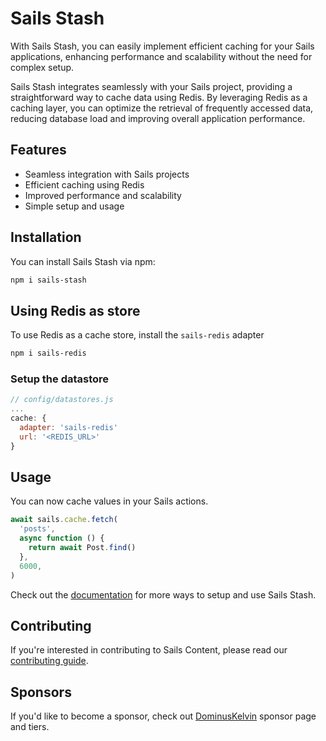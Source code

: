 # Sails Stash

With Sails Stash, you can easily implement efficient caching for your Sails applications, enhancing performance and scalability without the need for complex setup.

Sails Stash integrates seamlessly with your Sails project, providing a straightforward way to cache data using Redis. By leveraging Redis as a caching layer, you can optimize the retrieval of frequently accessed data, reducing database load and improving overall application performance.

## Features

- Seamless integration with Sails projects
- Efficient caching using Redis
- Improved performance and scalability
- Simple setup and usage

## Installation

You can install Sails Stash via npm:

```sh
npm i sails-stash
```

## Using Redis as store

To use Redis as a cache store, install the `sails-redis` adapter

```sh
npm i sails-redis
```

### Setup the datastore

```js
// config/datastores.js
...
cache: {
  adapter: 'sails-redis'
  url: '<REDIS_URL>'
}
```

## Usage

You can now cache values in your Sails actions.

```js
await sails.cache.fetch(
  'posts',
  async function () {
    return await Post.find()
  },
  6000,
)
```

Check out the [documentation](https://docs.sailscasts.com/stash) for more ways to setup and use Sails Stash.

## Contributing

If you're interested in contributing to Sails Content, please read our [contributing guide](https://github.com/sailscastshq/sails-stash/blob/develop/.github/CONTRIBUTING.md).

## Sponsors

If you'd like to become a sponsor, check out [DominusKelvin](https://github.com/sponsors/DominusKelvin) sponsor page and tiers.
